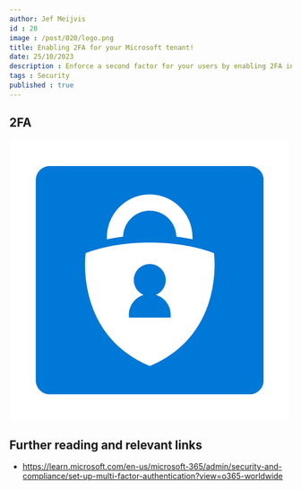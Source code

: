 ```yaml
---
author: Jef Meijvis
id : 20
image : /post/020/logo.png
title: Enabling 2FA for your Microsoft tenant!
date: 25/10/2023
description : Enforce a second factor for your users by enabling 2FA in the Microsoft Admin center. 
tags : Security
published : true
---
```


## 2FA

![2FA [medium]](/static/post/020/logo.png)

## Further reading and relevant links
- https://learn.microsoft.com/en-us/microsoft-365/admin/security-and-compliance/set-up-multi-factor-authentication?view=o365-worldwide

